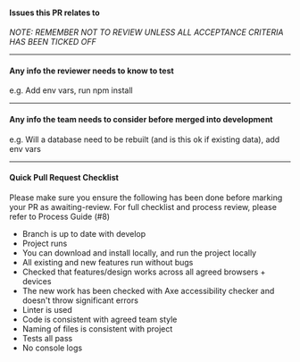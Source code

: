 #### Issues this PR relates to


_NOTE: REMEMBER NOT TO REVIEW UNLESS ALL ACCEPTANCE CRITERIA HAS BEEN TICKED OFF_

---

#### Any info the reviewer needs to know to test 
e.g. Add env vars, run npm install

---

#### Any info the team needs to consider before merged into development
e.g. Will a database need to be rebuilt (and is this ok if existing data), add env vars

---

#### Quick Pull Request Checklist
Please make sure you ensure the following has been done before marking your PR as awaiting-review. For full checklist and process review, please refer to Process Guide (#8)
- Branch is up to date with develop
- Project runs
- You can download and install locally, and run the project locally
- All existing and new features run without bugs
- Checked that features/design works across all agreed browsers + devices
- The new work has been checked with Axe accessibility checker and doesn't throw significant errors  
- Linter is used
- Code is consistent with agreed team style
- Naming of files is consistent with project 
- Tests all pass
- No console logs
